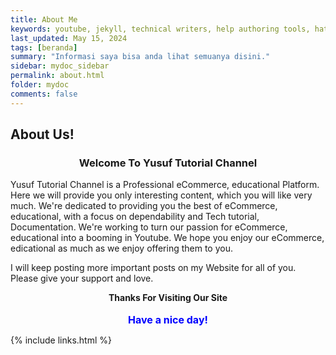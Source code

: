 ```yaml
---
title: About Me
keywords: youtube, jekyll, technical writers, help authoring tools, hat replacements
last_updated: May 15, 2024
tags: [beranda]
summary: "Informasi saya bisa anda lihat semuanya disini."
sidebar: mydoc_sidebar
permalink: about.html
folder: mydoc
comments: false
---
```


<h2>About Us!</h2>
<h3 style="text-align: center;">Welcome To <span id="W_Name1">Yusuf Tutorial Channel</span></h3>

<p><span id="W_Name2">Yusuf Tutorial Channel</span> is a Professional <span id="W_Type1">eCommerce, educational</span> Platform. Here we will provide you only interesting content, which you will like very much. We're dedicated to providing you the best of <span id="W_Type2">eCommerce, educational</span>, with a focus on dependability and <span id="W_Spec">Tech tutorial, Documentation</span>. We're working to turn our passion for <span id="W_Type3">eCommerce, educational</span> into a booming in <a href="https://youtube.com/@yusuftutorialchannel" rel="do-follow" style="color: inherit; text-decoration: none;">Youtube</a>. We hope you enjoy our <span id="W_Type4">eCommerce, edicational</span> as much as we enjoy offering them to you.</p>
<p>I will keep posting more important posts on my Website for all of you. Please give your support and love.</p>
<p style="font-weight: bold; text-align: center;">Thanks For Visiting Our Site<br><br>
<span style="color: blue; font-size: 16px; font-weight: bold; text-align: center;">Have a nice day!</span></p>

{% include links.html %}